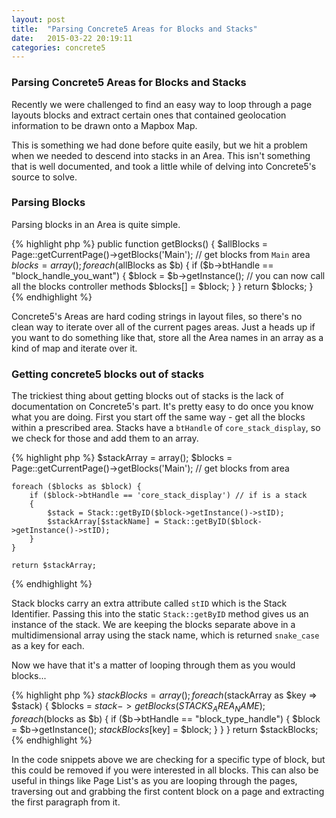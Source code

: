 ```yaml
---
layout: post
title:  "Parsing Concrete5 Areas for Blocks and Stacks"
date:   2015-03-22 20:19:11
categories: concrete5
---
```



### Parsing Concrete5 Areas for Blocks and Stacks

Recently we were challenged to find an easy way to loop through a page layouts blocks and extract certain ones that contained geolocation information to be drawn onto a Mapbox Map.

This is something we had done before quite easily, but we hit a problem when we needed to descend into stacks in an Area. This isn't something that is well documented, and took a little while of delving into Concrete5's source to solve.

### Parsing Blocks

Parsing blocks in an Area is quite simple.

{% highlight php %}
    public function getBlocks()
    {
        $allBlocks = Page::getCurrentPage()->getBlocks('Main'); // get blocks from `Main` area
        $blocks = array();
        foreach ($allBlocks as $b) {
            if ($b->btHandle == "block_handle_you_want") {
                $block = $b->getInstance();
                // you can now call all the blocks controller methods
                $blocks[] = $block;
            }
        }
        return $blocks;
    }
{% endhighlight %}

Concrete5's Areas are hard coding strings in layout files, so there's no clean way to iterate over all of the current pages areas. Just a heads up if you want to do something like that, store all the Area names in an array as a kind of map and iterate over it.

### Getting concrete5 blocks out of stacks

The trickiest thing about getting blocks out of stacks is the lack of documentation on Concrete5's part. It's pretty easy to do once you know what you are doing. First you start off the same way - get all the blocks within a prescribed area. Stacks have a `btHandle` of `core_stack_display`, so we check for those and add them to an array.

{% highlight php %}
    $stackArray = array();
    $blocks = Page::getCurrentPage()->getBlocks('Main'); // get blocks from area

    foreach ($blocks as $block) {
        if ($block->btHandle == 'core_stack_display') // if is a stack
        {
            $stack = Stack::getByID($block->getInstance()->stID);
            $stackArray[$stackName] = Stack::getByID($block->getInstance()->stID);
        }
    }

    return $stackArray;
{% endhighlight %}


Stack blocks carry an extra attribute called `stID` which is the Stack Identifier. Passing this into the static `Stack::getByID` method gives us an instance of the stack. We are keeping the blocks separate above in a multidimensional array using the stack name, which is returned `snake_case` as a key for each.

Now we have that it's a matter of looping through them as you would blocks...

{% highlight php %}
    $stackBlocks = array();
    foreach ($stackArray as $key => $stack) {
            $blocks = $stack->getBlocks(STACKS_AREA_NAME);
            foreach ($blocks as $b) {
                if ($b->btHandle == "block_type_handle") {
                    $block = $b->getInstance();
                    $stackBlocks[$key] = $block;
                }
            }
    }
    return $stackBlocks;
{% endhighlight %}

In the code snippets above we are checking for a specific type of block, but this could be removed if you were interested in all blocks. This can also be useful in things like Page List's as you are looping through the pages, traversing out and grabbing the first content block on a page and extracting the first paragraph from it.
